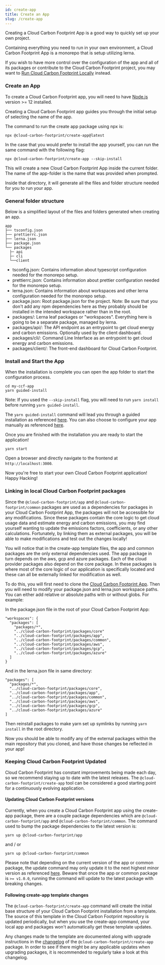 ```yaml
---
id: create-app
title: Create an App
slug: /create-app
---
```


Creating a Cloud Carbon Footprint App is a good way to quickly set up your own project.

Containing everything you need to run in your own environment, a Cloud Carbon Footprint App is a monorepo that is setup utilizing lerna.

If you wish to have more control over the configuration of the app and all of its packages or contribute to the Cloud Carbon Footprint project, you may want to [Run Cloud Carbon Footprint Locally](./GettingStarted.md#configuring-the-app-locally) instead.

### Create an App

To create a Cloud Carbon Footprint app, you will need to have [Node.js](https://nodejs.org/en/download/) version >= 12 installed.

Creating a Cloud Carbon Footprint app guides you through the initial setup of selecting the name of the app.

The command to run the create app package using npx is:

```
npx @cloud-carbon-footprint/create-app@latest
```

In the case that you would prefer to install the app yourself, you can run the same command with the following flag:

```
npx @cloud-carbon-footprint/create-app --skip-install
```

This will create a new Cloud Carbon Footprint App inside the current folder. The name of the app-folder is the name that was provided when prompted.

Inside that directory, it will generate all the files and folder structure needed for you to run your app.

### General folder structure

Below is a simplified layout of the files and folders generated when creating an app.

```
app
├── tsconfig.json
├── prettierrc.json
├── lerna.json
├── package.json
└── packages
  ├─ api
  ├─ cli
  └──client
```

- tsconfig.json: Contains information about typescript configuration needed for the monorepo setup.
- prettierrc.json: Contains information about prettier configuration needed for the monorepo setup.
- lerna.json: Contains information about workspaces and other lerna configuration needed for the monorepo setup.
- package.json: Root package.json for the project. Note: Be sure that you don't add any npm dependencies here as they probably should be installed in the intended workspace rather than in the root.
- packages/: Lerna leaf packages or "workspaces". Everything here is going to be a separate package, managed by lerna.
- packages/api/: The API endpoint as an entrypoint to get cloud energy and carbon emissions. Optionally used by the client dashboard.
- packages/cli/: Command Line Interface as an entrypoint to get cloud energy and carbon emissions.
- packages/client/: The front-end dashboard for Cloud Carbon Footprint.

### Install and Start the App

When the installation is complete you can open the app folder to start the configuration process.

```
cd my-ccf-app
yarn guided-install
```

Note: If you used the `--skip-install` flag, you will need to run `yarn install` before running `yarn guided-install`.

The `yarn guided-install` command will lead you through a guided installation as referenced [here](./GettingStarted.md). You can also choose to configure your app manually as referenced [here](./AWS.md).

Once you are finished with the installation you are ready to start the application!

```
yarn start
```

Open a browser and directly navigate to the frontend at `http://localhost:3000`.

Now you're free to start your own Cloud Carbon Footprint application! Happy Hacking!

### Linking in local Cloud Carbon Footprint packages

Since the `@cloud-carbon-footprint/app` and  `@cloud-carbon-footprint/common` packages are used as a dependencies for packages in your Cloud Carbon Footprint App, the packages will not be accessible for any modifications. Since these packages contain the core logic to get cloud usage data and estimate energy and carbon emissions, you may find yourself wanting to update the emissions factors, coefficients, or any other calculations. Fortunately, by linking them as external packages, you will be able to make modifications and test out the changes locally!

You will notice that in the create-app template files, the app and common packages are the only external dependencies used. The app package in turn depends on the aws, gcp and azure packages.
Each of the cloud provider packages also depend on the core package. In these packages is where most of the core logic of our application is specifically located and these can all be externally linked for modification as well.

To do this, you will first need to clone the [Cloud Carbon Footprint App](https://github.com/cloud-carbon-footprint/cloud-carbon-footprint). Then you will need to modify your package.json and lerna.json workspace paths. You can either add relative or absolute paths with or without globs. For example:

In the package.json file in the root of your Cloud Carbon Footprint App:

```
"workspaces": {
  "packages": [
    "packages/*",
    "../cloud-carbon-footprint/packages/core"
    "../cloud-carbon-footprint/packages/app",
    "../cloud-carbon-footprint/packages/common",
    "../cloud-carbon-footprint/packages/aws",
    "../cloud-carbon-footprint/packages/gcp",
    "../cloud-carbon-footprint/packages/azure"
  ]
}
```

And in the lerna.json file in same directory:

```
"packages": [
  "packages/*",
  "../cloud-carbon-footprint/packages/core",
  "../cloud-carbon-footprint/packages/app",
  "../cloud-carbon-footprint/packages/common",
  "../cloud-carbon-footprint/packages/aws",
  "../cloud-carbon-footprint/packages/gcp",
  "../cloud-carbon-footprint/packages/azure"
]
```

Then reinstall packages to make yarn set up symlinks by running `yarn install` in the root directory.

Now you should be able to modify any of the external packages within the main repository that you cloned, and have those changes be reflected in your app!

### Keeping Cloud Carbon Footprint Updated

Cloud Carbon Footprint has constant improvements being made each day, so we recommend staying up to date with the latest releases. The `@cloud-carbon-footprint/create-app` tool can be considered a good starting point for a continuously evolving application.

#### Updating Cloud Carbon Footprint versions

Currently, when you create a Cloud Carbon Footprint app using the create-app package, there are a couple package dependencies which are `@cloud-carbon-footprint/app` and `@cloud-carbon-footprint/common`.
The command used to bump the package dependencies to the latest version is:

```
yarn up @cloud-carbon-footprint/app
```
and / or
```
yarn up @cloud-carbon-footprint/common
```

Please note that depending on the current version of the app or common package, the update command may only update it to the next highest minor version as referenced [here](https://classic.yarnpkg.com/en/docs/dependency-versions/#toc-caret-ranges). Beware that once the app or common package is `>= v1.0.0`, running the command will update to the latest package with breaking changes.

#### Following create-app template changes

The `@cloud-carbon-footprint/create-app` command will create the initial base structure of your Cloud Carbon Footprint installation from a template. The source of this template in the Cloud Carbon Footprint repository is updated periodically, but when you use the create-app command, your local app and packages won't automatically get these template updates.

Any changes made to the template are documented along with upgrade instructions in the [changelog](https://github.com/cloud-carbon-footprint/cloud-carbon-footprint/blob/trunk/packages/create-app/CHANGELOG.md) of the `@cloud-carbon-footprint/create-app` package. In order to see if there might be any applicable updates when upgrading packages, it is recommended to regularly take a look at this changelog.
